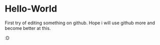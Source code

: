 # Hello-World
First try of editing something on github.
Hope i will use github more and become better at this.

:D
